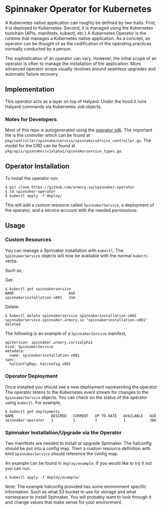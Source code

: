 # Spinnaker Operator for Kubernetes

A Kubernetes native application can roughly be defined by two traits. First, it is deployed to Kubernetes. Second, it is managed using the Kubernetes toolchain (APIs, manifests, kubectl, etc.) A Kubernetes Operator is the runtime that manages a Kubernetes native application. As a concept, an operator can be thought of as the codification of the operating practices normally conducted by a person.

The sophistication of an operator can vary. However, the initial scope of an operator is often to manage the installation of the application. More advanced operator scope usually revolves around seamless upgrades and automatic failure recovery.

## Implementation

This operator acts as a layer on top of Halyard. Under the hood it runs Halyard commands via Kubernetes Job objects.

### Notes for Developers

Most of this repo is autogenerated using the [operator sdk](https://github.com/operator-framework/operator-sdk). The important file is the controller which can be found at `pkg/controller/spinnakerservice/spinnakerservice_controller.go`. The model for the CRD can be found at `pkg/apis/spinnaker/v1alpha1/spinnakerservice_types.go`.

## Operator Installation

To install the operator run:

```
$ git clone https://github.com/armory-io/spinnaker-operator
$ cd spinnaker-operator
$ kubectl apply -f deploy/
```

This will add a custom resource called `SpinnakerService`,  a deployment of the operator, and a service account with the needed permissions.

## Usage

### Custom Resources

You can manage a Spinnaker installation with `kubectl`. The `SpinnakerService` objects will now be available with the normal `kubectl` verbs.

Such as,

Get:
```
$ kubectl get spinnakerservice
NAME                         AGE
spinnakerinstallation-v001   31m
```

Delete:
```
$ kubectl delete spinnakerservice spinnakerinstallation-v001
spinnakerservice.spinnaker.armory.io "spinnakerinstallation-v001" deleted
```

The following is an example of a `SpinnakerService` manifest,

```
apiVersion: spinnaker.armory.io/v1alpha1
kind: SpinnakerService
metadata:
  name: spinnakerinstallation-v001
spec:
  halConfigMap: halconfig-v001
```


### Operator Deployment

Once installed you should see a new deployment representing the operator. The operator listens to the Kubernetes event stream for changes to the `SpinnakerService` objects. You can check on the status of the operator using `kubectl`. For example,

```
$ kubectl get deployments
NAME                 DESIRED   CURRENT   UP-TO-DATE   AVAILABLE   AGE
spinnaker-operator   1         1         1            1           38m
```

### Spinnaker Installation/Upgrade via the Operator

Two manifests are needed to install or upgrade Spinnaker. The halconfig should be put into a config map. Then a custom resource definition with kind `SpinnakerService` should reference the config map.

An example can be found in `deploy/example`. If you would like to try it out you can run:
```
$ kubectl apply -f deploy/example/
```
*Note:* The example halconfig provided has some environment specific information. Such as what S3 bucket to use for storage and what namespace to install Spinnaker. You will probably want to look through it and change values that make sense for your environment.
